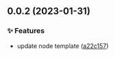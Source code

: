 ## 0.0.2 (2023-01-31)


### ✨ Features

* update node template ([a22c157](https://github.com/Maxpsc/creator/commit/a22c157e9e63483649b49d63b2b6c24831ee83c0))



